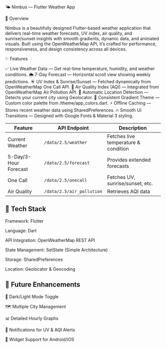 🌤️ Nimbus — Flutter Weather App




📱 Overview

Nimbus is a beautifully designed Flutter-based weather application that delivers real-time weather forecasts, UV index, air quality, and sunrise/sunset insights with smooth gradients, dynamic data, and animated visuals.
Built using the OpenWeatherMap API, it’s crafted for performance, responsiveness, and design consistency across all devices.

✨ Features

✅ Live Weather Data — Get real-time temperature, humidity, and weather conditions.
🌦️ 7-Day Forecast — Horizontal scroll view showing weekly predictions.
☀️ UV Index & Sunrise/Sunset — Fetched dynamically from OpenWeatherMap One Call API.
💨 Air Quality Index (AQI) — Integrated from OpenWeatherMap Air Pollution API.
📍 Automatic Location Detection — Detects your current city using Geolocator.
🎨 Consistent Gradient Theme — Custom color palette from /theme/app_colors.dart.
⚡ Offline Caching — Stores recent weather data using SharedPreferences.
🔥 Smooth UI Transitions — Designed with Google Fonts & Material 3 styling.

| Feature               | API Endpoint              | Description                          |
| --------------------- | ------------------------- | ------------------------------------ |
| Current Weather       | `/data/2.5/weather`       | Fetches live temperature & condition |
| 5-Day/3-Hour Forecast | `/data/2.5/forecast`      | Provides extended forecasts          |
| One Call              | `/data/2.5/onecall`       | Fetches UV, sunrise/sunset, etc.     |
| Air Quality           | `/data/2.5/air_pollution` | Retrieves AQI data                   |

## 🧠 Tech Stack

Framework: Flutter

Language: Dart

API Integration: OpenWeatherMap REST API

State Management: SetState (Simple Architecture)

Storage: SharedPreferences

Location: Geolocator & Geocoding

## 🚀 Future Enhancements

🌙 Dark/Light Mode Toggle

🗺️ Multiple City Management

📊 Detailed Hourly Graphs

🎯 Notifications for UV & AQI Alerts

🧭 Widget Support for Android/iOS
